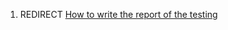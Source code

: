 1.  REDIRECT [How to write the report of the
    testing](How_to_write_the_report_of_the_testing "wikilink")